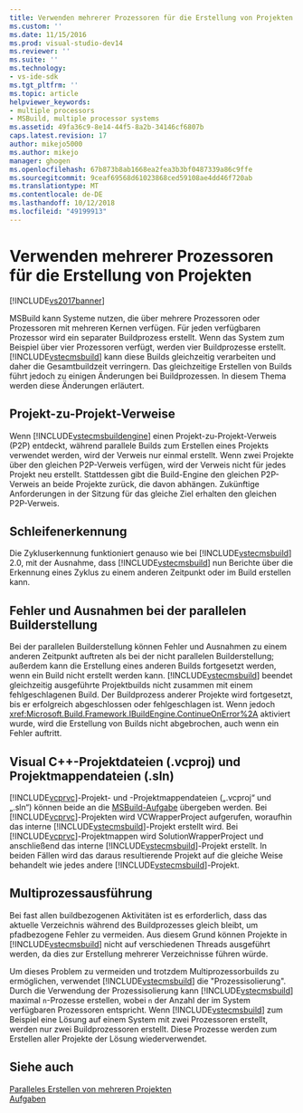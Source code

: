 ```yaml
---
title: Verwenden mehrerer Prozessoren für die Erstellung von Projekten | Microsoft-Dokumentation
ms.custom: ''
ms.date: 11/15/2016
ms.prod: visual-studio-dev14
ms.reviewer: ''
ms.suite: ''
ms.technology:
- vs-ide-sdk
ms.tgt_pltfrm: ''
ms.topic: article
helpviewer_keywords:
- multiple processors
- MSBuild, multiple processor systems
ms.assetid: 49fa36c9-8e14-44f5-8a2b-34146cf6807b
caps.latest.revision: 17
author: mikejo5000
ms.author: mikejo
manager: ghogen
ms.openlocfilehash: 67b873b8ab1668ea2fea3b3bf0487339a86c9ffe
ms.sourcegitcommit: 9ceaf69568d61023868ced59108ae4dd46f720ab
ms.translationtype: MT
ms.contentlocale: de-DE
ms.lasthandoff: 10/12/2018
ms.locfileid: "49199913"
---
```

# <a name="using-multiple-processors-to-build-projects"></a>Verwenden mehrerer Prozessoren für die Erstellung von Projekten
[!INCLUDE[vs2017banner](../includes/vs2017banner.md)]

  
MSBuild kann Systeme nutzen, die über mehrere Prozessoren oder Prozessoren mit mehreren Kernen verfügen. Für jeden verfügbaren Prozessor wird ein separater Buildprozess erstellt. Wenn das System zum Beispiel über vier Prozessoren verfügt, werden vier Buildprozesse erstellt. [!INCLUDE[vstecmsbuild](../includes/vstecmsbuild-md.md)] kann diese Builds gleichzeitig verarbeiten und daher die Gesamtbuildzeit verringern. Das gleichzeitige Erstellen von Builds führt jedoch zu einigen Änderungen bei Buildprozessen. In diesem Thema werden diese Änderungen erläutert.  
  
## <a name="project-to-project-references"></a>Projekt-zu-Projekt-Verweise  
 Wenn [!INCLUDE[vstecmsbuildengine](../includes/vstecmsbuildengine-md.md)] einen Projekt-zu-Projekt-Verweis (P2P) entdeckt, während parallele Builds zum Erstellen eines Projekts verwendet werden, wird der Verweis nur einmal erstellt. Wenn zwei Projekte über den gleichen P2P-Verweis verfügen, wird der Verweis nicht für jedes Projekt neu erstellt. Stattdessen gibt die Build-Engine den gleichen P2P-Verweis an beide Projekte zurück, die davon abhängen. Zukünftige Anforderungen in der Sitzung für das gleiche Ziel erhalten den gleichen P2P-Verweis.  
  
## <a name="cycle-detection"></a>Schleifenerkennung  
 Die Zykluserkennung funktioniert genauso wie bei [!INCLUDE[vstecmsbuild](../includes/vstecmsbuild-md.md)] 2.0, mit der Ausnahme, dass [!INCLUDE[vstecmsbuild](../includes/vstecmsbuild-md.md)] nun Berichte über die Erkennung eines Zyklus zu einem anderen Zeitpunkt oder im Build erstellen kann.  
  
## <a name="errors-and-exceptions-during-parallel-builds"></a>Fehler und Ausnahmen bei der parallelen Builderstellung  
 Bei der parallelen Builderstellung können Fehler und Ausnahmen zu einem anderen Zeitpunkt auftreten als bei der nicht parallelen Builderstellung; außerdem kann die Erstellung eines anderen Builds fortgesetzt werden, wenn ein Build nicht erstellt werden kann. [!INCLUDE[vstecmsbuild](../includes/vstecmsbuild-md.md)] beendet gleichzeitig ausgeführte Projektbuilds nicht zusammen mit einem fehlgeschlagenen Build. Der Buildprozess anderer Projekte wird fortgesetzt, bis er erfolgreich abgeschlossen oder fehlgeschlagen ist. Wenn jedoch <xref:Microsoft.Build.Framework.IBuildEngine.ContinueOnError%2A> aktiviert wurde, wird die Erstellung von Builds nicht abgebrochen, auch wenn ein Fehler auftritt.  
  
## <a name="visual-c-project-vcproj-and-solution-sln-files"></a>Visual C++-Projektdateien (.vcproj) und Projektmappendateien (.sln)  
 [!INCLUDE[vcprvc](../includes/vcprvc-md.md)]-Projekt- und -Projektmappendateien („.vcproj“ und „.sln“) können beide an die [MSBuild-Aufgabe](../msbuild/msbuild-task.md) übergeben werden. Bei [!INCLUDE[vcprvc](../includes/vcprvc-md.md)]-Projekten wird VCWrapperProject aufgerufen, woraufhin das interne [!INCLUDE[vstecmsbuild](../includes/vstecmsbuild-md.md)]-Projekt erstellt wird. Bei [!INCLUDE[vcprvc](../includes/vcprvc-md.md)]-Projektmappen wird SolutionWrapperProject und anschließend das interne [!INCLUDE[vstecmsbuild](../includes/vstecmsbuild-md.md)]-Projekt erstellt. In beiden Fällen wird das daraus resultierende Projekt auf die gleiche Weise behandelt wie jedes andere [!INCLUDE[vstecmsbuild](../includes/vstecmsbuild-md.md)]-Projekt.  
  
## <a name="multi-process-execution"></a>Multiprozessausführung  
 Bei fast allen buildbezogenen Aktivitäten ist es erforderlich, dass das aktuelle Verzeichnis während des Buildprozesses gleich bleibt, um pfadbezogene Fehler zu vermeiden. Aus diesem Grund können Projekte in [!INCLUDE[vstecmsbuild](../includes/vstecmsbuild-md.md)] nicht auf verschiedenen Threads ausgeführt werden, da dies zur Erstellung mehrerer Verzeichnisse führen würde.  
  
 Um dieses Problem zu vermeiden und trotzdem Multiprozessorbuilds zu ermöglichen, verwendet [!INCLUDE[vstecmsbuild](../includes/vstecmsbuild-md.md)] die "Prozessisolierung". Durch die Verwendung der Prozessisolierung kann [!INCLUDE[vstecmsbuild](../includes/vstecmsbuild-md.md)] maximal `n`-Prozesse erstellen, wobei `n` der Anzahl der im System verfügbaren Prozessoren entspricht. Wenn [!INCLUDE[vstecmsbuild](../includes/vstecmsbuild-md.md)] zum Beispiel eine Lösung auf einem System mit zwei Prozessoren erstellt, werden nur zwei Buildprozessoren erstellt. Diese Prozesse werden zum Erstellen aller Projekte der Lösung wiederverwendet.  
  
## <a name="see-also"></a>Siehe auch  
 [Paralleles Erstellen von mehreren Projekten](../msbuild/building-multiple-projects-in-parallel-with-msbuild.md)   
 [Aufgaben](../msbuild/msbuild-tasks.md)



